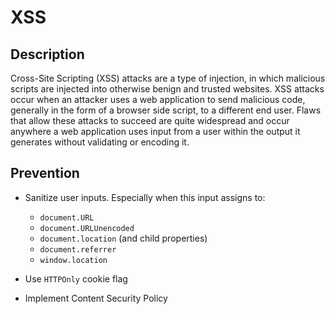 # XSS
## Description
Cross-Site Scripting (XSS) attacks are a type of injection, in which malicious scripts are injected into otherwise benign and trusted websites. 
XSS attacks occur when an attacker uses a web application to send malicious code, generally in the form of a browser side script, to a different 
end user. Flaws that allow these attacks to succeed are quite widespread and occur anywhere a web application uses input from a user within the 
output it generates without validating or encoding it.

## Prevention
* Sanitize user inputs. Especially when this input assigns to:
  * `document.URL`
  * `document.URLUnencoded`
  * `document.location` (and child properties)
  * `document.referrer`
  * `window.location`

* Use ```HTTPOnly``` cookie flag
* Implement Content Security Policy

